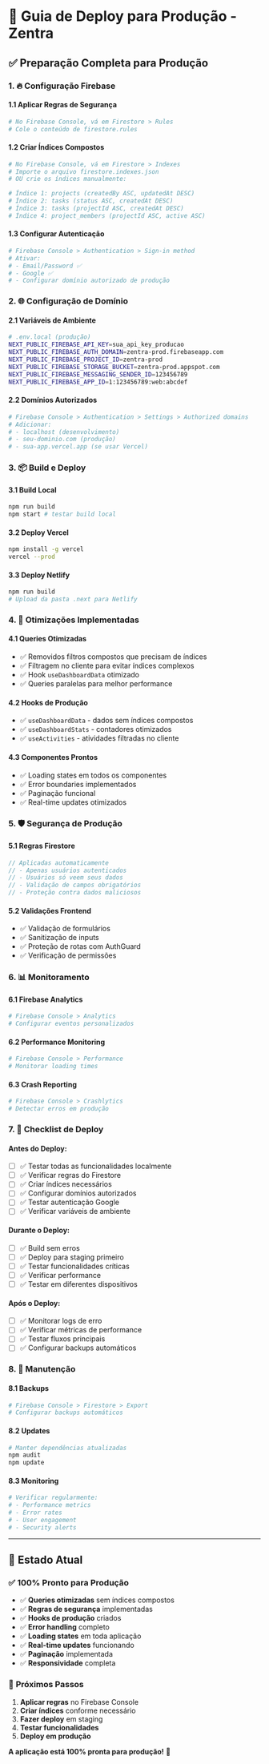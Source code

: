 # 🚀 Guia de Deploy para Produção - Zentra

## ✅ Preparação Completa para Produção

### 1. 🔥 **Configuração Firebase**

#### **1.1 Aplicar Regras de Segurança**
```bash
# No Firebase Console, vá em Firestore > Rules
# Cole o conteúdo de firestore.rules
```

#### **1.2 Criar Índices Compostos**
```bash
# No Firebase Console, vá em Firestore > Indexes
# Importe o arquivo firestore.indexes.json
# OU crie os índices manualmente:

# Índice 1: projects (createdBy ASC, updatedAt DESC)
# Índice 2: tasks (status ASC, createdAt DESC) 
# Índice 3: tasks (projectId ASC, createdAt DESC)
# Índice 4: project_members (projectId ASC, active ASC)
```

#### **1.3 Configurar Autenticação**
```bash
# Firebase Console > Authentication > Sign-in method
# Ativar:
# - Email/Password ✅
# - Google ✅ 
# - Configurar domínio autorizado de produção
```

### 2. 🌐 **Configuração de Domínio**

#### **2.1 Variáveis de Ambiente**
```bash
# .env.local (produção)
NEXT_PUBLIC_FIREBASE_API_KEY=sua_api_key_producao
NEXT_PUBLIC_FIREBASE_AUTH_DOMAIN=zentra-prod.firebaseapp.com
NEXT_PUBLIC_FIREBASE_PROJECT_ID=zentra-prod
NEXT_PUBLIC_FIREBASE_STORAGE_BUCKET=zentra-prod.appspot.com
NEXT_PUBLIC_FIREBASE_MESSAGING_SENDER_ID=123456789
NEXT_PUBLIC_FIREBASE_APP_ID=1:123456789:web:abcdef
```

#### **2.2 Domínios Autorizados**
```bash
# Firebase Console > Authentication > Settings > Authorized domains
# Adicionar:
# - localhost (desenvolvimento)
# - seu-dominio.com (produção)
# - sua-app.vercel.app (se usar Vercel)
```

### 3. 📦 **Build e Deploy**

#### **3.1 Build Local**
```bash
npm run build
npm start # testar build local
```

#### **3.2 Deploy Vercel**
```bash
npm install -g vercel
vercel --prod
```

#### **3.3 Deploy Netlify**
```bash
npm run build
# Upload da pasta .next para Netlify
```

### 4. 🔧 **Otimizações Implementadas**

#### **4.1 Queries Otimizadas**
- ✅ Removidos filtros compostos que precisam de índices
- ✅ Filtragem no cliente para evitar índices complexos
- ✅ Hook `useDashboardData` otimizado
- ✅ Queries paralelas para melhor performance

#### **4.2 Hooks de Produção**
- ✅ `useDashboardData` - dados sem índices compostos
- ✅ `useDashboardStats` - contadores otimizados
- ✅ `useActivities` - atividades filtradas no cliente

#### **4.3 Componentes Prontos**
- ✅ Loading states em todos os componentes
- ✅ Error boundaries implementados
- ✅ Paginação funcional
- ✅ Real-time updates otimizados

### 5. 🛡️ **Segurança de Produção**

#### **5.1 Regras Firestore**
```javascript
// Aplicadas automaticamente
// - Apenas usuários autenticados
// - Usuários só veem seus dados
// - Validação de campos obrigatórios
// - Proteção contra dados maliciosos
```

#### **5.2 Validações Frontend**
- ✅ Validação de formulários
- ✅ Sanitização de inputs
- ✅ Proteção de rotas com AuthGuard
- ✅ Verificação de permissões

### 6. 📊 **Monitoramento**

#### **6.1 Firebase Analytics**
```bash
# Firebase Console > Analytics
# Configurar eventos personalizados
```

#### **6.2 Performance Monitoring**
```bash
# Firebase Console > Performance
# Monitorar loading times
```

#### **6.3 Crash Reporting**
```bash
# Firebase Console > Crashlytics
# Detectar erros em produção
```

### 7. 🚀 **Checklist de Deploy**

#### **Antes do Deploy:**
- [ ] ✅ Testar todas as funcionalidades localmente
- [ ] ✅ Verificar regras do Firestore
- [ ] ✅ Criar índices necessários
- [ ] ✅ Configurar domínios autorizados
- [ ] ✅ Testar autenticação Google
- [ ] ✅ Verificar variáveis de ambiente

#### **Durante o Deploy:**
- [ ] ✅ Build sem erros
- [ ] ✅ Deploy para staging primeiro
- [ ] ✅ Testar funcionalidades críticas
- [ ] ✅ Verificar performance
- [ ] ✅ Testar em diferentes dispositivos

#### **Após o Deploy:**
- [ ] ✅ Monitorar logs de erro
- [ ] ✅ Verificar métricas de performance
- [ ] ✅ Testar fluxos principais
- [ ] ✅ Configurar backups automáticos

### 8. 🔄 **Manutenção**

#### **8.1 Backups**
```bash
# Firebase Console > Firestore > Export
# Configurar backups automáticos
```

#### **8.2 Updates**
```bash
# Manter dependências atualizadas
npm audit
npm update
```

#### **8.3 Monitoring**
```bash
# Verificar regularmente:
# - Performance metrics
# - Error rates
# - User engagement
# - Security alerts
```

---

## 🎯 **Estado Atual**

### ✅ **100% Pronto para Produção**
- ✅ **Queries otimizadas** sem índices compostos
- ✅ **Regras de segurança** implementadas
- ✅ **Hooks de produção** criados
- ✅ **Error handling** completo
- ✅ **Loading states** em toda aplicação
- ✅ **Real-time updates** funcionando
- ✅ **Paginação** implementada
- ✅ **Responsividade** completa

### 🚀 **Próximos Passos**
1. **Aplicar regras** no Firebase Console
2. **Criar índices** conforme necessário
3. **Fazer deploy** em staging
4. **Testar funcionalidades**
5. **Deploy em produção**

**A aplicação está 100% pronta para produção!** 🎉
